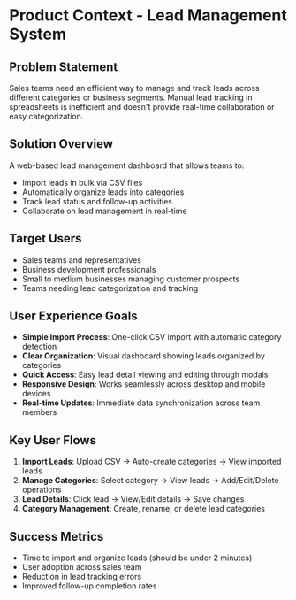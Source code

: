 # Product Context - Lead Management System

## Problem Statement
Sales teams need an efficient way to manage and track leads across different categories or business segments. Manual lead tracking in spreadsheets is inefficient and doesn't provide real-time collaboration or easy categorization.

## Solution Overview
A web-based lead management dashboard that allows teams to:
- Import leads in bulk via CSV files
- Automatically organize leads into categories
- Track lead status and follow-up activities
- Collaborate on lead management in real-time

## Target Users
- Sales teams and representatives
- Business development professionals
- Small to medium businesses managing customer prospects
- Teams needing lead categorization and tracking

## User Experience Goals
- **Simple Import Process**: One-click CSV import with automatic category detection
- **Clear Organization**: Visual dashboard showing leads organized by categories
- **Quick Access**: Easy lead detail viewing and editing through modals
- **Responsive Design**: Works seamlessly across desktop and mobile devices
- **Real-time Updates**: Immediate data synchronization across team members

## Key User Flows
1. **Import Leads**: Upload CSV → Auto-create categories → View imported leads
2. **Manage Categories**: Select category → View leads → Add/Edit/Delete operations
3. **Lead Details**: Click lead → View/Edit details → Save changes
4. **Category Management**: Create, rename, or delete lead categories

## Success Metrics
- Time to import and organize leads (should be under 2 minutes)
- User adoption across sales team
- Reduction in lead tracking errors
- Improved follow-up completion rates
